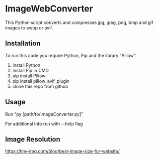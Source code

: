 # ImageWebConverter
This Python script converts and compresses jpg, jpeg, png, bmp and gif images to webp or avif.

## Installation
To run this code you require Python, Pip and the library "Pillow".

1. Install Python
2. Install Pip in CMD
3. pip install Pillow
4. pip install pillow_avif_plugin
5. clone this repo from github

## Usage
Run "py [path/to/ImageConverter.py]"

For additional info run with --help flag

## Image Resolution
https://tiny-img.com/blog/best-image-size-for-website/
